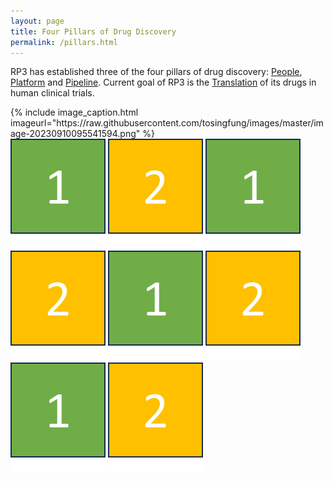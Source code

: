 ```yaml
---
layout: page
title: Four Pillars of Drug Discovery
permalink: /pillars.html
---
```


<div class="site-description">
    <p>
        RP3 has established three of the four pillars of drug discovery: <a href="">People</a>, <a href="">Platform</a> and <a href="">Pipeline</a>. Current goal of RP3 is the <a href="">Translation</a> of its drugs in human clinical trials.
    </p>
</div>
{% include image_caption.html imageurl="https://raw.githubusercontent.com/tosingfung/images/master/image-20230910095541594.png"  %}









<div>
    <img src="https://raw.githubusercontent.com/tosingfung/images/master/image-20230910104929673.png" alt="image-20230910104929673" />
    <img src="https://raw.githubusercontent.com/tosingfung/images/master/image-20230910104955818.png" alt="image-20230910104955818" />
    <img src="https://raw.githubusercontent.com/tosingfung/images/master/image-20230910104929673.png" alt="image-20230910104929673" />
    <img src="https://raw.githubusercontent.com/tosingfung/images/master/image-20230910104955818.png" alt="image-20230910104955818" />
    <img src="https://raw.githubusercontent.com/tosingfung/images/master/image-20230910104929673.png" alt="image-20230910104929673" />
    <img src="https://raw.githubusercontent.com/tosingfung/images/master/image-20230910104955818.png" alt="image-20230910104955818" />
    <img src="https://raw.githubusercontent.com/tosingfung/images/master/image-20230910104929673.png" alt="image-20230910104929673" />
    <img src="https://raw.githubusercontent.com/tosingfung/images/master/image-20230910104955818.png" alt="image-20230910104955818" />
</div>

